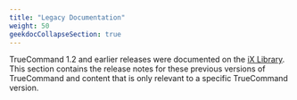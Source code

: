 ```yaml
---
title: "Legacy Documentation"
weight: 50
geekdocCollapseSection: true
---
```


TrueCommand 1.2 and earlier releases were documented on the [iX Library](https://www.ixsystems.com/blog/knowledgebase_category/truecommand/).
This section contains the release notes for these previous versions of TrueCommand and content that is only relevant to a specific TrueCommand version.